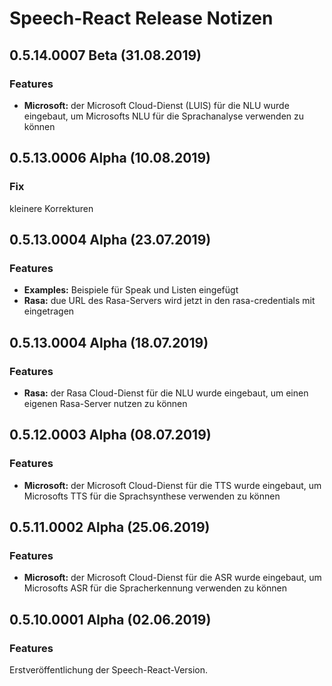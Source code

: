 # Speech-React Release Notizen


## 0.5.14.0007 Beta (31.08.2019)

### Features

* **Microsoft:** der Microsoft Cloud-Dienst (LUIS) für die NLU wurde eingebaut, um Microsofts NLU für die Sprachanalyse verwenden zu können


## 0.5.13.0006 Alpha (10.08.2019)

### Fix

kleinere Korrekturen


## 0.5.13.0004 Alpha (23.07.2019)

### Features

* **Examples:** Beispiele für Speak und Listen eingefügt
* **Rasa:** due URL des Rasa-Servers wird jetzt in den rasa-credentials mit eingetragen


## 0.5.13.0004 Alpha (18.07.2019)

### Features

* **Rasa:** der Rasa Cloud-Dienst für die NLU wurde eingebaut, um einen eigenen Rasa-Server nutzen zu können


## 0.5.12.0003 Alpha (08.07.2019)

### Features

* **Microsoft:** der Microsoft Cloud-Dienst für die TTS wurde eingebaut, um Microsofts TTS für die Sprachsynthese verwenden zu können


## 0.5.11.0002 Alpha (25.06.2019)

### Features

* **Microsoft:** der Microsoft Cloud-Dienst für die ASR wurde eingebaut, um Microsofts ASR für die Spracherkennung verwenden zu können


## 0.5.10.0001 Alpha (02.06.2019)

### Features

Erstveröffentlichung der Speech-React-Version.


